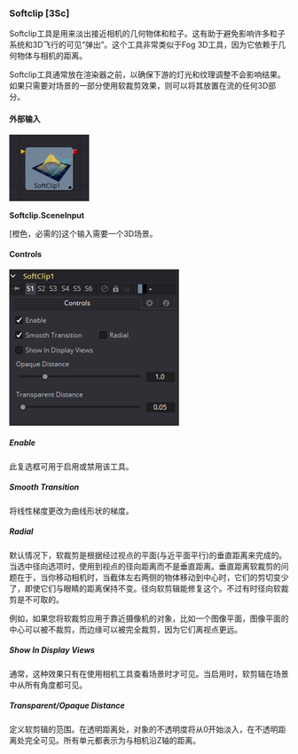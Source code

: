 ### Softclip [3Sc]

Softclip工具是用来淡出接近相机的几何物体和粒子。这有助于避免影响许多粒子系统和3D飞行的可见“弹出”。这个工具非常类似于Fog 3D工具，因为它依赖于几何物体与相机的距离。

Softclip工具通常放在渲染器之前，以确保下游的灯光和纹理调整不会影响结果。如果只需要对场景的一部分使用软裁剪效果，则可以将其放置在流的任何3D部分。

#### 外部输入

 ![3Sc_tile](images/3Sc_tile.jpg)

**Softclip.SceneInput** 

[橙色，必需的]这个输入需要一个3D场景。

#### Controls

![3Sc_Controls](images/3Sc_Controls.png)

##### Enable

此复选框可用于启用或禁用该工具。

##### Smooth Transition

将线性梯度更改为曲线形状的梯度。

##### Radial

默认情况下，软裁剪是根据经过视点的平面(与近平面平行)的垂直距离来完成的。当选中径向选项时，使用到视点的径向距离而不是垂直距离。垂直距离软裁剪的问题在于，当你移动相机时，当截体左右两侧的物体移动到中心时，它们的剪切变少了，即使它们与眼睛的距离保持不变。径向软剪辑能修复这个。不过有时径向软裁剪是不可取的。

例如，如果您将软裁剪应用于靠近摄像机的对象，比如一个图像平面，图像平面的中心可以被不裁剪，而边缘可以被完全裁剪，因为它们离视点更远。

##### Show In Display Views

通常，这种效果只有在使用相机工具查看场景时才可见。当启用时，软剪辑在场景中从所有角度都可见。

##### Transparent/Opaque Distance

定义软剪辑的范围。在透明距离处，对象的不透明度将从0开始淡入，在不透明距离处完全可见。所有单元都表示为与相机沿Z轴的距离。